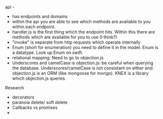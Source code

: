 api -
- has endpoints and domains
- within the api you are able to see which methods are available to you within
each endpoint.
- handler.js is the first thing which the endpoint hits. Within this there are methods which are available for you to use (I think?)
- "invoke" is separate from http requests which operate internally
- Enum (short for enumeration) you need to define it in the model. Enum is a datatype. Look up Enum on swift.
- relational mapping: Need to go to objection.js
- Underscores and camelCase is objection.js: be careful when querying the database. Underscores/camelCase is not consistant on either end.
objection.js is an ORM (like mongoose for mongo). KNEX is a library which objection.js queries.

Research
- decorators
- paranoia delete/ soft delete
- Callbacks vs promises
-
